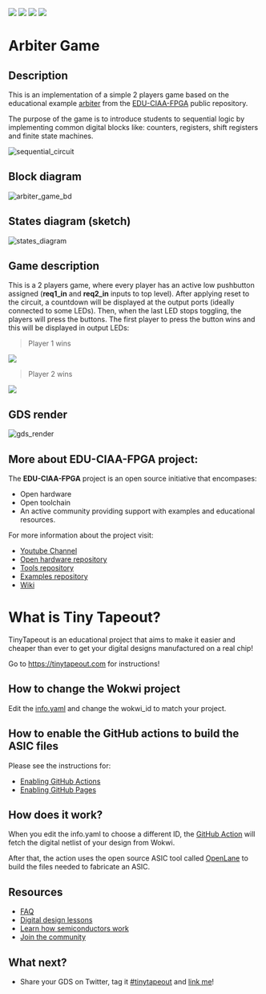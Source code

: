 ![](../../workflows/gds/badge.svg) ![](../../workflows/docs/badge.svg) ![](../../workflows/wokwi_test/badge.svg) ![](../../workflows/test/badge.svg)

# Arbiter Game

## Description

This is an implementation of a simple 2 players game based on the educational example [arbiter](https://gitlab.com/educiaafpga/ejemplos/-/tree/master/Ejemplos_Base/14-Arbiter) from the [EDU-CIAA-FPGA](https://gitlab.com/educiaafpga/ejemplos/-/blob/master/PROYECTO_EDU_CIAA_FPGA.md) public repository. 

The purpose of the game is to introduce students to sequential logic by implementing common digital blocks like: counters, registers, shift registers and finite state machines.

![sequential_circuit](docs/sequential_circuit.png)


## Block diagram

![arbiter_game_bd](docs/arbiter_game_bd.png)

## States diagram (sketch)

![states_diagram](docs/states_diagram.png)

## Game description

This is a 2 players game, where every player has an active low pushbutton assigned (**req1_in** and **req2_in** inputs to top level). After applying reset to the circuit, a countdown will be displayed at the output ports (ideally connected to some LEDs). Then, when the last LED stops toggling, the players will press the buttons. The first player to press the button wins and this will be displayed in output LEDs:

>Player 1 wins

![](docs/win1.gif)

>Player 2 wins

![](docs/win2.gif)

## GDS render

![gds_render](docs/gds_render.png)

## More about EDU-CIAA-FPGA project:

The **EDU-CIAA-FPGA** project is an open source initiative that encompases:

- Open hardware
- Open toolchain
- An active community providing support with examples and educational resources.

For more information about the project visit:

- [Youtube Channel](https://www.youtube.com/@educiaafpga3040)
- [Open hardware repository](https://github.com/ciaa/Hardware/tree/master/PCB/EDU-FPGA)
- [Tools repository](https://gitlab.com/educiaafpga/herramientas)
- [Examples repository](https://gitlab.com/educiaafpga/ejemplos)
- [Wiki](https://gitlab.com/RamadrianG/wiki---fpga-para-todos)

# What is Tiny Tapeout?

TinyTapeout is an educational project that aims to make it easier and cheaper than ever to get your digital designs manufactured on a real chip!

Go to https://tinytapeout.com for instructions!

## How to change the Wokwi project

Edit the [info.yaml](info.yaml) and change the wokwi_id to match your project.

## How to enable the GitHub actions to build the ASIC files

Please see the instructions for:

* [Enabling GitHub Actions](https://tinytapeout.com/faq/#when-i-commit-my-change-the-gds-action-isnt-running)
* [Enabling GitHub Pages](https://tinytapeout.com/faq/#my-github-action-is-failing-on-the-pages-part)

## How does it work?

When you edit the info.yaml to choose a different ID, the [GitHub Action](.github/workflows/gds.yaml) will fetch the digital netlist of your design from Wokwi.

After that, the action uses the open source ASIC tool called [OpenLane](https://www.zerotoasiccourse.com/terminology/openlane/) to build the files needed to fabricate an ASIC.

## Resources

* [FAQ](https://tinytapeout.com/faq/)
* [Digital design lessons](https://tinytapeout.com/digital_design/)
* [Learn how semiconductors work](https://tinytapeout.com/siliwiz/)
* [Join the community](https://discord.gg/rPK2nSjxy8)

## What next?

* Share your GDS on Twitter, tag it [#tinytapeout](https://twitter.com/hashtag/tinytapeout?src=hashtag_click) and [link me](https://twitter.com/matthewvenn)!

